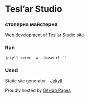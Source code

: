 # Теsl’ar Studio

### столярна майстерня

Web development of Теsl’ar Studio site

### Run

`jekyll serve -w --baseurl ''`

### Used

Static site generator - [Jekyll](https://jekyllrb.com)

Proudly hosted by [GitHub Pages](https://pages.github.com)

